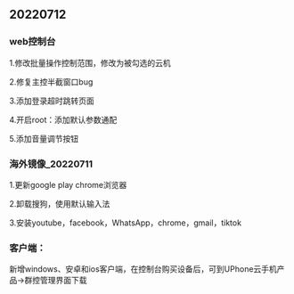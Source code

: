## 20220712
### web控制台
1.修改批量操作控制范围，修改为被勾选的云机 

2.修复主控半截窗口bug

3.添加登录超时跳转页面

4.开启root：添加默认参数通配

5.添加音量调节按钮

### 海外镜像_20220711

1.更新google play  chrome浏览器

2.卸载搜狗，使用默认输入法

3.安装youtube，facebook，WhatsApp，chrome，gmail，tiktok

### 客户端：

新增windows、安卓和ios客户端，在控制台购买设备后，可到UPhone云手机产品->群控管理界面下载
